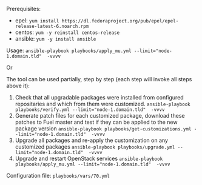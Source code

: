 
Prerequisites:
- epel: `yum install https://dl.fedoraproject.org/pub/epel/epel-release-latest-6.noarch.rpm`
- centos: `yum -y reinstall centos-release`
- ansible: `yum -y install ansible`

Usage:
`ansible-playbook playbooks/apply_mu.yml --limit="node-1.domain.tld"  -vvvv`

Or

The tool can be used partially, step by step (each step will invoke all steps above it):

1. Check that all upgradable packages were installed from configured repositaries
   and which from them were customized.
   `ansible-playbook playbooks/verify.yml --limit="node-1.domain.tld"  -vvvv`
2. Generate patch files for each customized package, download these patches to Fuel master
   and test if they can be applied to the new package version
   `ansible-playbook playbooks/get-customizations.yml --limit="node-1.domain.tld"  -vvvv`
3. Upgrade all packages and re-apply the customization on any customized packages
   `ansible-playbook playbooks/upgrade.yml --limit="node-1.domain.tld"  -vvvv`
4. Upgrade and restart OpenStack services
   `ansible-playbook playbooks/apply_mu.yml --limit="node-1.domain.tld"  -vvvv`

Configuration file: `playbooks/vars/70.yml`
